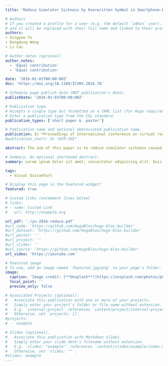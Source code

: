 ```yaml
---
title: 'Reduce Simulator Sickness by Overwritten Symbol in Smartphone-Based VR Systems'

# Authors
# If you created a profile for a user (e.g. the default `admin` user), write the username (folder name) here
# and it will be replaced with their full name and linked to their profile.
authors:
- Xingyao Yu
- Dongdong Weng
- Li Cai

# Author notes (optional)
author_notes:
  - 'Equal contribution'
  - 'Equal contribution'

date: '2016-01-01T00:00:00Z'
doi: 'https://doi.org/10.1109/ICVRV.2016.78'

# Schedule page publish date (NOT publication's date).
publishDate: '2016-01-01T00:00:00Z'

# Publication type.
# Accepts a single type but formatted as a YAML list (for Hugo requirements).
# Enter a publication type from the CSL standard.
publication_types: ['short paper &  poster']

# Publication name and optional abbreviated publication name.
publication: In *Proceedings of International conference on virtual reality and visualization (IEEE ICVRV)*
#publication_short: In *ACM CHI*

abstract: The aim of this paper is to reduce simulator sickness caused by the low refresh rate of display in smartphone-based VR system. Without regard to the improvement of hardware, the method proposed in this paper reduces simulator sickness by adding static symbol on the screen of the smartphone. A series of user-participation experiments were done to validate the effectiveness of the method. Participants' responses to the symbol with different textures (cross or Minion logo) and in different positions (the center or near the corners) were assessed by Simulator Sickness Questionnaire (SSQ). The preliminary results demonstrate that the existence, the position and complexity of the symbols can be factors in relieving symptoms of simulator sickness.

# Summary. An optional shortened abstract.
summary: Lorem ipsum dolor sit amet, consectetur adipiscing elit. Duis posuere tellus ac convallis placerat. Proin tincidunt magna sed ex sollicitudin condimentum.

tags:
  - Visual Discomfort

# Display this page in the Featured widget?
featured: true

# Custom links (uncomment lines below)
# links:
# - name: Custom Link
#   url: http://example.org

url_pdf: './yu-2016-reduce.pdf'
#url_code: 'https://github.com/HugoBlox/hugo-blox-builder'
#url_dataset: 'https://github.com/HugoBlox/hugo-blox-builder'
#url_poster: ''
#url_project: ''
#url_slides: ''
#url_source: 'https://github.com/HugoBlox/hugo-blox-builder'
url_video: 'https://youtube.com'

# Featured image
# To use, add an image named `featured.jpg/png` to your page's folder.
image:
  caption: 'Image credit: [**Unsplash**](https://unsplash.com/photos/pLCdAaMFLTE)'
  focal_point: ''
  preview_only: false

# Associated Projects (optional).
#   Associate this publication with one or more of your projects.
#   Simply enter your project's folder or file name without extension.
#   E.g. `internal-project` references `content/project/internal-project/index.md`.
#   Otherwise, set `projects: []`.
#projects:
#  - example

# Slides (optional).
#   Associate this publication with Markdown slides.
#   Simply enter your slide deck's filename without extension.
#   E.g. `slides: "example"` references `content/slides/example/index.md`.
#   Otherwise, set `slides: ""`.
#slides: example
---
```


<!-- {{% callout note %}}
Click the _Cite_ button above to demo the feature to enable visitors to import publication metadata into their reference management software.
{{% /callout %}}

{{% callout note %}}
Create your slides in Markdown - click the _Slides_ button to check out the example.
{{% /callout %}}

Add the publication's **full text** or **supplementary notes** here. You can use rich formatting such as including [code, math, and images](https://docs.hugoblox.com/content/writing-markdown-latex/). -->
